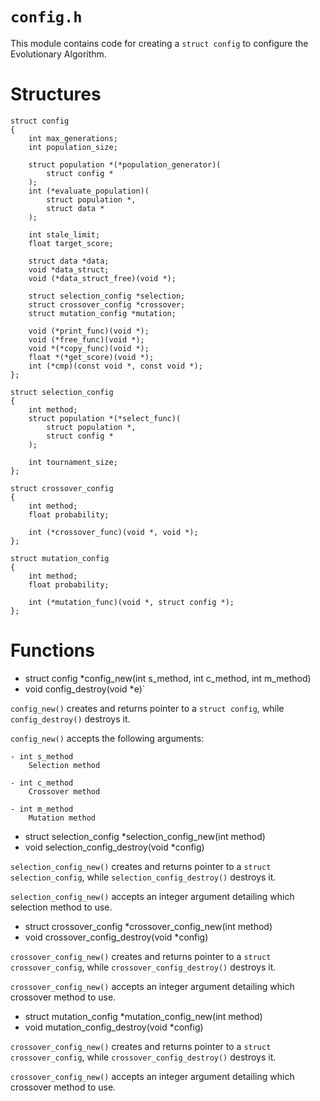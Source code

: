 # `config.h`
This module contains code for creating a `struct config` to configure
the Evolutionary Algorithm.

# Structures

    struct config
    {
        int max_generations;
        int population_size;

        struct population *(*population_generator)(
            struct config *
        );
        int (*evaluate_population)(
            struct population *,
            struct data *
        );

        int stale_limit;
        float target_score;

        struct data *data;
        void *data_struct;
        void (*data_struct_free)(void *);

        struct selection_config *selection;
        struct crossover_config *crossover;
        struct mutation_config *mutation;

        void (*print_func)(void *);
        void (*free_func)(void *);
        void *(*copy_func)(void *);
        float *(*get_score)(void *);
        int (*cmp)(const void *, const void *);
    };

    struct selection_config
    {
        int method;
        struct population *(*select_func)(
            struct population *,
            struct config *
        );

        int tournament_size;
    };

    struct crossover_config
    {
        int method;
        float probability;

        int (*crossover_func)(void *, void *);
    };

    struct mutation_config
    {
        int method;
        float probability;

        int (*mutation_func)(void *, struct config *);
    };


# Functions
- struct config *config_new(int s_method, int c_method, int m_method)
- void config_destroy(void *e)`

`config_new()` creates and returns pointer to a `struct config`, while
`config_destroy()` destroys it.

`config_new()` accepts the following arguments:

    - int s_method
        Selection method

    - int c_method
        Crossover method

    - int m_method
        Mutation method



- struct selection_config *selection_config_new(int method)
- void selection_config_destroy(void *config)

`selection_config_new()` creates and returns pointer to a `struct
selection_config`, while `selection_config_destroy()` destroys it.

`selection_config_new()` accepts an integer argument detailing which selection
method to use.



- struct crossover_config *crossover_config_new(int method)
- void crossover_config_destroy(void *config)

`crossover_config_new()` creates and returns pointer to a `struct
crossover_config`, while `crossover_config_destroy()` destroys it.

`crossover_config_new()` accepts an integer argument detailing which crossover
method to use.



- struct mutation_config *mutation_config_new(int method)
- void mutation_config_destroy(void *config)

`crossover_config_new()` creates and returns pointer to a `struct
crossover_config`, while `crossover_config_destroy()` destroys it.

`crossover_config_new()` accepts an integer argument detailing which crossover
method to use.
